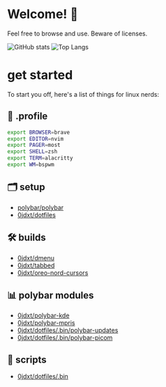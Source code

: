 # Welcome! 👋

Feel free to browse and use. Beware of licenses.

![GitHub stats](https://github-readme-stats.vercel.app/api?username=0jdxt&show_icons=true&theme=nord&include_all_commits=true&line_height=21&hide_rank=true&hide_title=true)
![Top Langs](https://github-readme-stats.vercel.app/api/top-langs/?username=0jdxt&hide=brainfuck&theme=nord&layout=compact)

# get started

To start you off, here's a list of things for linux nerds:

## :scroll: .profile

```bash
export BROWSER=brave
export EDITOR=nvim
export PAGER=most
export SHELL=zsh
export TERM=alacritty
export WM=bspwm
```


## :card_index_dividers: setup

* [polybar/polybar](https://github.com/polybar/polybar)
* [0jdxt/dotfiles](https://github.com/0jdxt/dotfiles)


## :hammer_and_wrench: builds

* [0jdxt/dmenu](https://github.com/0jdxt/dmenu)
* [0jdxt/tabbed](https://github.com/0jdxt/tabbed)
* [0jdxt/oreo-nord-cursors](https://github.com/0jdxt/oreo-nord-cursors)


## :bar_chart: polybar modules

* [0jdxt/polybar-kde](https://github.com/0jdxt/polybar-kde)
* [0jdxt/polybar-mpris](https://github.com/0jdxt/polybar-mpris)
* [0jdxt/dotfiles/.bin/polybar-updates](https://github.com/0jdxt/dotfiles/tree/master/.bin/polybar-updates)
* [0jdxt/dotfiles/.bin/polybar-picom](https://github.com/0jdxt/dotfiles/tree/master/.bin/polybar-picom)


## :toolbox: scripts

* [0jdxt/dotfiles/.bin](https://github.com/0jdxt/dotfiles/tree/master/.bin)
